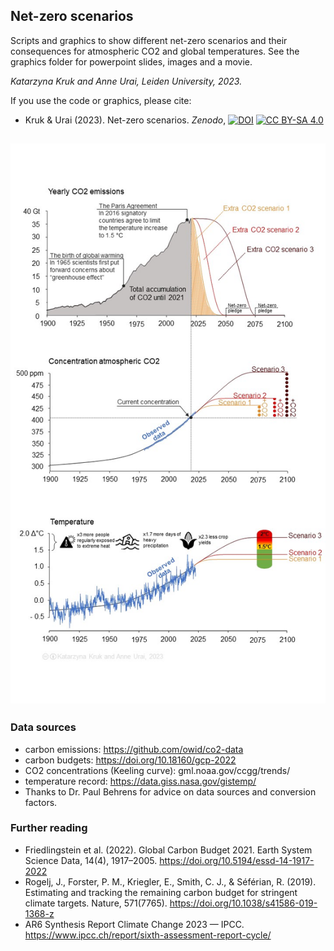 ##  Net-zero scenarios

Scripts and graphics to show different net-zero scenarios and their consequences for atmospheric CO2 and global temperatures. See the graphics folder for powerpoint slides, images and a movie.

_Katarzyna Kruk and Anne Urai, Leiden University, 2023._


If you use the code or graphics, please cite:

- Kruk & Urai (2023). Net-zero scenarios. _Zenodo_, [![DOI](https://zenodo.org/badge/574547375.svg)](https://zenodo.org/badge/latestdoi/574547375) [![CC BY-SA 4.0][cc-by-sa-image]][cc-by-sa]

![example image](graphics/netzero_scenarios_KrukUrai_Shade_Annotations.JPG)
---

### Data sources
- carbon emissions: https://github.com/owid/co2-data
- carbon budgets: https://doi.org/10.18160/gcp-2022
- CO2 concentrations (Keeling curve): gml.noaa.gov/ccgg/trends/ 
- temperature record: https://data.giss.nasa.gov/gistemp/
- Thanks to Dr. Paul Behrens for advice on data sources and conversion factors.

### Further reading
- Friedlingstein et al. (2022). Global Carbon Budget 2021. Earth System Science Data, 14(4), 1917–2005. https://doi.org/10.5194/essd-14-1917-2022
- Rogelj, J., Forster, P. M., Kriegler, E., Smith, C. J., & Séférian, R. (2019). Estimating and tracking the remaining carbon budget for stringent climate targets. Nature, 571(7765). https://doi.org/10.1038/s41586-019-1368-z
- AR6 Synthesis Report Climate Change 2023 — IPCC. https://www.ipcc.ch/report/sixth-assessment-report-cycle/

[cc-by-sa]: http://creativecommons.org/licenses/by-sa/4.0/
[cc-by-sa-image]: https://licensebuttons.net/l/by-sa/4.0/88x31.png
[cc-by-sa-shield]: https://img.shields.io/badge/License-CC%20BY--SA%204.0-lightgrey.svg


